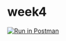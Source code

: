 # week4

[![Run in Postman](https://run.pstmn.io/button.svg)](https://app.getpostman.com/run-collection/9d9642ca76e5364261d1#?env%5BHW_2%5D=W3sia2V5IjoidG9rZW4iLCJ2YWx1ZSI6IiIsImVuYWJsZWQiOnRydWV9XQ==)
